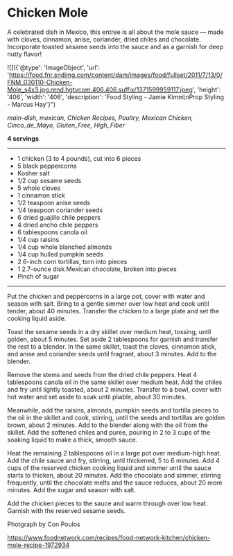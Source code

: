 # Chicken Mole

A celebrated dish in Mexico, this entree is all about the mole sauce — made with cloves, cinnamon, anise, coriander, dried chiles and chocolate. Incorporate toasted sesame seeds into the sauce and as a garnish for deep nutty flavor!

![]({'@type': 'ImageObject', 'url': 'https://food.fnr.sndimg.com/content/dam/images/food/fullset/2011/7/13/0/FNM_030110-Chicken-Mole_s4x3.jpg.rend.hgtvcom.406.406.suffix/1371599959117.jpeg', 'height': '406', 'width': '406', 'description': 'Food Styling - Jamie Kimm\nProp Styling - Marcus Hay'}")

*main-dish, mexican, Chicken Recipes, Poultry, Mexican Chicken, Cinco_de_Mayo, Gluten_Free, High_Fiber*

**4 servings**

---

- 1 chicken (3 to 4 pounds), cut into 6 pieces
- 5 black peppercorns
- Kosher salt
- 1/2 cup sesame seeds
- 5 whole cloves
- 1 cinnamon stick
- 1/2 teaspoon anise seeds
- 1/4 teaspoon coriander seeds
- 6 dried guajillo chile peppers
- 4 dried ancho chile peppers
- 6 tablespoons canola oil
- 1/4 cup raisins
- 1/4 cup whole blanched almonds
- 1/4 cup hulled pumpkin seeds
- 2 6-inch corn tortillas, torn into pieces
- 1 2.7-ounce disk Mexican chocolate, broken into pieces
- Pinch of sugar

---

Put the chicken and peppercorns in a large pot, cover with water and season with salt. Bring to a gentle simmer over low heat and cook until tender, about 40 minutes. Transfer the chicken to a large plate and set the cooking liquid aside.

Toast the sesame seeds in a dry skillet over medium heat, tossing, until golden, about 5 minutes. Set aside 2 tablespoons for garnish and transfer the rest to a blender. In the same skillet, toast the cloves, cinnamon stick, and anise and coriander seeds until fragrant, about 3 minutes. Add to the blender.

Remove the stems and seeds from the dried chile peppers. Heat 4 tablespoons canola oil in the same skillet over medium heat. Add the chiles and fry until lightly toasted, about 2 minutes. Transfer to a bowl, cover with hot water and set aside to soak until pliable, about 30 minutes.

Meanwhile, add the raisins, almonds, pumpkin seeds and tortilla pieces to the oil in the skillet and cook, stirring, until the seeds and tortillas are golden brown, about 2 minutes. Add to the blender along with the oil from the skillet. Add the softened chiles and puree, pouring in 2 to 3 cups of the soaking liquid to make a thick, smooth sauce.

Heat the remaining 2 tablespoons oil in a large pot over medium-high heat. Add the chile sauce and fry, stirring, until thickened, 5 to 6 minutes. Add 4 cups of the reserved chicken cooking liquid and simmer until the sauce starts to thicken, about 20 minutes. Add the chocolate and simmer, stirring frequently, until the chocolate melts and the sauce reduces, about 20 more minutes. Add the sugar and season with salt.

Add the chicken pieces to the sauce and warm through over low heat. Garnish with the reserved sesame seeds.

Photgraph by Con Poulos

https://www.foodnetwork.com/recipes/food-network-kitchen/chicken-mole-recipe-1972934
